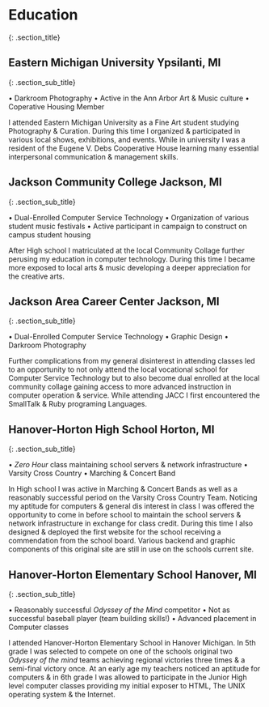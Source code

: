 # <span class = "education">Education
{: .section_title}

## Eastern Michigan University <span class = "sub_title_details">Ypsilanti, MI
{: .section_sub_title}


• Darkroom Photography
• Active in the Ann Arbor Art & Music culture
• Coperative Housing Member

I attended Eastern Michigan University as a Fine Art student studying Photography & Curation. During this time I organized & participated in various local shows, exhibitions, and events. While in university I was a resident of the Eugene V. Debs Cooperative House learning many essential interpersonal communication & management skills. 

## Jackson Community College <span class = "sub_title_details">Jackson, MI
{: .section_sub_title}

• Dual-Enrolled Computer Service Technology
• Organization of various student music festivals
• Active participant in campaign to construct on campus student housing

After High school I matriculated at the local Community Collage further perusing my education in computer technology. During this time I became more exposed to local arts & music developing a deeper appreciation for the creative arts.

## Jackson Area Career Center <span class = "sub_title_details">Jackson, MI
{: .section_sub_title}

• Dual-Enrolled Computer Service Technology
• Graphic Design
• Darkroom Photography

Further complications from my general disinterest in attending classes led to an opportunity to not only attend the local vocational school for Computer Service Technology but to also become dual enrolled at the local community collage gaining access to more advanced instruction in computer operation & service. While attending JACC I first encountered the SmallTalk & Ruby programing Languages.

## Hanover-Horton High School <span class = "sub_title_details">Horton, MI
{: .section_sub_title}

• *Zero Hour* class maintaining school servers & network infrastructure
• Varsity Cross Country
• Marching & Concert Band

In High school I was active in Marching & Concert Bands as well as a reasonably successful period on the Varsity Cross Country Team. Noticing my aptitude for computers & general dis interest in class I was offered the opportunity to come in before school to maintain the school servers & network infrastructure in exchange for class credit. During this time I also designed & deployed the first website for the school receiving a commendation from the school board. Various backend and graphic components of this original site are still in use on the schools current site.

## Hanover-Horton Elementary School <span class = "sub_title_details">Hanover, MI
{: .section_sub_title}

• Reasonably successful *Odyssey of the Mind* competitor
• Not as successful baseball player (team building skills!)
• Advanced placement in Computer classes

I attended Hanover-Horton Elementary School in Hanover Michigan. In 5th grade I was selected to compete on one of the schools original two *Odyssey of the mind* teams achieving regional victories three times & a semi-final victory once. At an early age my teachers noticed an aptitude for computers & in 6th grade I was allowed to participate in the Junior High level computer classes providing my initial exposer to HTML, The UNIX operating system & the Internet.

